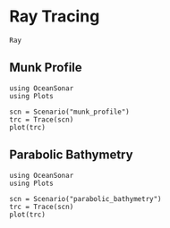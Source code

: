 # Ray Tracing

```@docs
Ray
```

## Munk Profile

```@example
using OceanSonar
using Plots

scn = Scenario("munk_profile")
trc = Trace(scn)
plot(trc)
```

## Parabolic Bathymetry

```@example
using OceanSonar
using Plots

scn = Scenario("parabolic_bathymetry")
trc = Trace(scn)
plot(trc)
```
